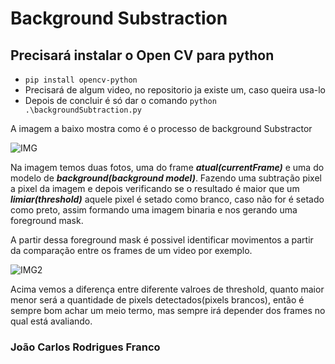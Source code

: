 # **Background Substraction**

  ## Precisará instalar o Open CV para python
  
  *  `pip install opencv-python`
  *  Precisará de algum video, no repositorio ja existe um, caso queira usa-lo
  *  Depois de concluir é só dar o comando `python .\backgroundSubtraction.py`


A imagem a baixo mostra como é o processo de background Substractor

![IMG](https://user-images.githubusercontent.com/52891219/205521911-f0c03073-a928-4505-bb13-9e21e4234a51.PNG)

Na imagem temos duas fotos, uma do frame ***atual(currentFrame)*** e uma do modelo de ***background(background model)***. Fazendo uma subtração pixel a pixel da imagem e depois verificando se o resultado é maior que um 
***limiar(threshold)*** aquele pixel é setado como branco, caso não for é setado como preto, assim formando uma imagem binaria e nos gerando uma foreground mask.

A partir dessa foreground mask é possivel identificar movimentos a partir da comparação entre os frames de um video por exemplo.

![IMG2](https://user-images.githubusercontent.com/52891219/205522185-d2f428c9-8f51-48b9-b039-f42d42b7d1df.PNG)

Acima vemos a diferença entre diferente valroes de threshold, quanto maior menor será a quantidade de pixels detectados(pixels brancos), então é sempre bom achar um meio termo, mas sempre irá depender dos frames no qual está avaliando.



### João Carlos Rodrigues Franco
